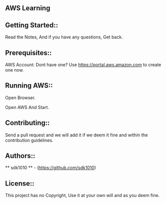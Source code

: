 ## AWS Learning

## Getting Started::

Read the Notes, And if you have any questions, Get back.


## Prerequisites::

AWS Account: Dont have one? Use https://portal.aws.amazon.com to create one now.

## Running AWS::

Open Browser.

Open AWS And Start.

## Contributing::

Send a pull request and we will add it if we deem it fine and within the contribution guidelines.

## Authors::

** sdk1010 ** - (https://github.com/sdk1010)

## License::

This project has no Copyright, Use it at your own will and as you deem fine.
